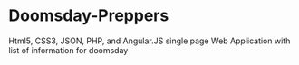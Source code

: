 # Doomsday-Preppers
Html5, CSS3, JSON, PHP, and Angular.JS single page Web Application with list of information for doomsday
